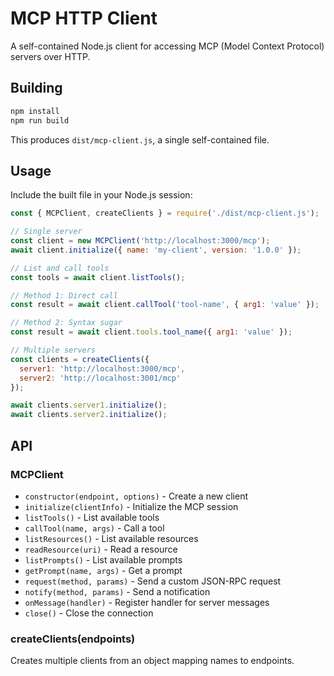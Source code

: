 # MCP HTTP Client

A self-contained Node.js client for accessing MCP (Model Context Protocol) servers over HTTP.

## Building

```bash
npm install
npm run build
```

This produces `dist/mcp-client.js`, a single self-contained file.

## Usage

Include the built file in your Node.js session:

```javascript
const { MCPClient, createClients } = require('./dist/mcp-client.js');

// Single server
const client = new MCPClient('http://localhost:3000/mcp');
await client.initialize({ name: 'my-client', version: '1.0.0' });

// List and call tools
const tools = await client.listTools();

// Method 1: Direct call
const result = await client.callTool('tool-name', { arg1: 'value' });

// Method 2: Syntax sugar
const result = await client.tools.tool_name({ arg1: 'value' });

// Multiple servers
const clients = createClients({
  server1: 'http://localhost:3000/mcp',
  server2: 'http://localhost:3001/mcp'
});

await clients.server1.initialize();
await clients.server2.initialize();
```

## API

### MCPClient

- `constructor(endpoint, options)` - Create a new client
- `initialize(clientInfo)` - Initialize the MCP session
- `listTools()` - List available tools
- `callTool(name, args)` - Call a tool
- `listResources()` - List available resources
- `readResource(uri)` - Read a resource
- `listPrompts()` - List available prompts
- `getPrompt(name, args)` - Get a prompt
- `request(method, params)` - Send a custom JSON-RPC request
- `notify(method, params)` - Send a notification
- `onMessage(handler)` - Register handler for server messages
- `close()` - Close the connection

### createClients(endpoints)

Creates multiple clients from an object mapping names to endpoints.
